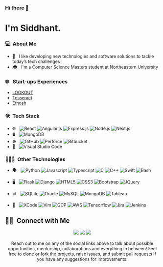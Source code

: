 ### Hi there 👋

#  I'm Siddhant.

### 💻 &nbsp;About Me 

- 🤔 &nbsp; I like developing new technologies and software solutions to tackle today’s tech challenges
- 🎓 &nbsp; I'm a Computer Science Masters student at Northeastern University

### 🌐 &nbsp; Start-ups Experiences 

- [LOOKOUT]((https://www.getalookout.com/))
- [Tesseract](https://jiotesseract.com/)
- [Ethosh](https://www.ethosh.com/)


### 🛠 &nbsp;Tech Stack

- 🌐 &nbsp;
  <!--![HTML](https://img.shields.io/badge/-HTML-333333?style=flat&logo=HTML5)
  ![CSS](https://img.shields.io/badge/-CSS-333333?style=flat&logo=CSS3&logoColor=1572B6)
  ![JavaScript](https://img.shields.io/badge/-JavaScript-333333?style=flat&logo=javascript)
  ![Bootstrap](https://img.shields.io/badge/-Bootstrap-333333?style=flat&logo=bootstrap&logoColor=563D7C)-->
  ![React](https://img.shields.io/badge/-React-333333?style=flat&logo=react)
  ![Angular.js](https://img.shields.io/badge/-Angular.js-333333?style=flat&logo=angular)
  ![Express.js](https://img.shields.io/badge/-Express.js-333333?style=flat&logo=express)
  ![Node.js](https://img.shields.io/badge/-Node.js-333333?style=flat&logo=node.js)
  ![Next.js](https://img.shields.io/badge/-Next.js-333333?style=flat&logo=next.js)
- 🛢 &nbsp;
  ![MongoDB](https://img.shields.io/badge/-MongoDB-333333?style=flat&logo=mongodb)
- ⚙️ &nbsp;
  ![GitHub](https://img.shields.io/badge/-GitHub-333333?style=flat&logo=github)
  ![Perforce](https://img.shields.io/badge/-Perforce-333333?style=flat&logo=perforce)
  ![Bitbucket](https://img.shields.io/badge/-Bitbucket-333333?style=flat&logo=Bitbucket)
- 🔧 &nbsp;
  ![Visual Studio Code](https://img.shields.io/badge/-Visual%20Studio%20Code-333333?style=flat&logo=visual-studio-code&logoColor=007ACC)

### 👩🏻‍💻 &nbsp;Other Technologies
- 🗣️ &nbsp;
  ![Python](https://img.shields.io/badge/-Python-333333?style=flat&logo=python)
  ![Javascript](https://img.shields.io/badge/-Javascript-333333?style=flat&logo=javascript)
  ![Typescript](https://img.shields.io/badge/-Typescript-333333?style=flat&logo=typescript)
  ![C](https://img.shields.io/badge/-C-333333?style=flat&logo=c)
  ![C++](https://img.shields.io/badge/-C++-333333?style=flat&logo=cplusplus)
  ![Swift](https://img.shields.io/badge/-Swift-333333?style=flat&logo=swift)
  ![Bash](https://img.shields.io/badge/-Bash-333333?style=flat&logo=gnu-bash)

- 🖥️ &nbsp;
  ![Flask](https://img.shields.io/badge/-Flask-333333?style=flat&logo=flask)
  ![Django](https://img.shields.io/badge/-Django-333333?style=flat&logo=django)
  ![HTML5](https://img.shields.io/badge/-HTML5-333333?style=flat&logo=html5)
  ![CSS3](https://img.shields.io/badge/-CSS3-333333?style=flat&logo=css3)
  ![Bootstrap](https://img.shields.io/badge/-Bootstrap-333333?style=flat&logo=bootstrap)
  ![JQuery](https://img.shields.io/badge/-JQuery-333333?style=flat&logo=jquery)

- 📊 &nbsp;
  ![SQLite](https://img.shields.io/badge/-SQLite-333333?style=flat&logo=sqlite)
  ![Oracle](https://img.shields.io/badge/-Oracle-333333?style=flat&logo=Oracle)
  ![MySQL](https://img.shields.io/badge/-MySQL-333333?style=flat&logo=mysql)
  ![MongoDB](https://img.shields.io/badge/-MongoDB-333333?style=flat&logo=mongodb)
  ![Tableau](https://img.shields.io/badge/-Tableau-333333?style=flat&logo=Tableau)

- 📀 &nbsp;
  ![XCode](https://img.shields.io/badge/-XCode-333333?style=flat&logo=Xcode)
  ![Vim](https://img.shields.io/badge/-Vim-333333?style=flat&logo=vim)
  ![GCP](https://img.shields.io/badge/-GCP-333333?style=flat&logo=google-cloud)
  ![AWS](https://img.shields.io/badge/-AWS-333333?style=flat&logo=amazon-aws)
  ![Tensorflow](https://img.shields.io/badge/-Tensorflow-333333?style=flat&logo=tensorflow)
  ![Jira](https://img.shields.io/badge/-Jira-333333?style=flat&logo=jira)
  ![Jenkins](https://img.shields.io/badge/-Jenkins-333333?style=flat&logo=jenkins)

    
  
    


  



##  🤝🏻 &nbsp;Connect with Me

<p align="center">
<a href="https://www.linkedin.com/in/siddhant-narode/" target="_blank"><img src="https://img.shields.io/badge/-Siddhant%20Narode-0077B5?style=flat-square&logo=Linkedin&logoColor=white"/></a>
<a href="mailto:narode.s@northeastern.edu" target="_blank"><img src="https://img.shields.io/badge/-narode.s@northeastern.edu-D14836?style=flat-square&logo=Gmail&logoColor=white"/></a>
<a href="http://narode-exe.github.io/" target="_blank"><img src="https://img.shields.io/badge/-Siddhant%20Narode-0A0A0A?style=flat-square&logo=devdotto&logoColor=white"/></a>
<br />
<br />  
Reach out to me on any of the social links above to talk about possible opportunities, mentorship, collaborations and everything in between!
Feel free to clone or fork the projects, raise issues, and submit pull requests if you have any suggestions for improvements.
<br />
